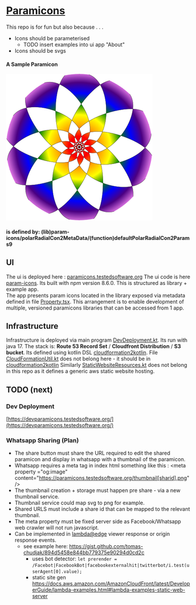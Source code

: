 # [Paramicons](https://paramicons.testedsoftware.org/)

This repo is for fun but also because . . . 
- Icons should be parameterised
  -  TODO insert examples into ui app "About" 
- Icons should be svgs

#### A Sample Paramicon
![](paramiconsample.svg)

#### is defined by: (lib)param-icons/polarRadialCon2MetaData/(function)defaultPolarRadialCon2Params9

## UI

The ui is deployed here : [paramicons.testedsoftware.org](https://paramicons.testedsoftware.org/)
The ui code is here [param-icons](ui/param-icons). Its built with npm version 8.6.0.
This is structured as library + example app.  
The app presents param icons located in the library exposed via metadata defined in file [Property.tsx](ui/param-icons/src/iconz/Property.tsx). This arrangement is to enable development of multiple, versioned paramicons libraries that can be accessed from 1 app.

## Infrastructure

Infrastructure is deployed via main program [DevDeployment.kt](aws/stack/src/main/kotlin/com/typedpath/stack/DevDeployment.kt).
Its run with java 17.
The stack is: **Route 53 Record Set** / **Cloudfront Distribution** / **S3 bucket**.  Its defined using kotlin DSL [cloudformation2kotlin](https://github.com/typedpath/cloudformation2kotlin).
File [CloudFormationUtil.kt]([cloudformation2kotlin](https://github.com/typedpath/cloudformation2kotlin) ) does not belong here - it should be in [cloudformation2kotlin](https://github.com/typedpath/cloudformation2kotlin) 
Similarly [StaticWebsiteResources.kt](aws/stack/src/main/kotlin/com/typedpath/stack/StaticWebsiteResources.kt) does not belong in this repo as it defines a generic aws static website hosting.

## TODO (next)
### Dev Deployment
[https://devparamicons.testedsoftware.org/](https://devparamicons.testedsoftware.org/)

### Whatsapp Sharing (Plan) 
-  The share button must share the URL required to edit the shared paramicon and display in whatsapp with a thumbnail of the paramicon.
-  Whatsapp requires a meta tag in index html something like this : &lt;meta property ="og:image" content="https://paramicons.testedsoftware.org/thumbnail[sharid].png" />
-  The thumbnail creation + storage must happen pre share - via a new thumbnail service. 
-  Thumbnail service could map svg to png for example.
-  Shared URLS must include a share id that can be mapped to the relevant thumbnail.
-  The meta property must be fixed server side as Facebook/Whatsapp web crawler will not run javascript.
  - Can be implemented in [lambda@edge](https://docs.aws.amazon.com/AmazonCloudFront/latest/DeveloperGuide/lambda-edge-event-request-response.html)  viewer response or origin response events.
    - see example here:  https://gist.github.com/tomas-chudjak/894d5458e844bb779375e90294d0cd2c
      - uses bot detector:  `let prerender = /Facebot|FacebookBot|facebookexternalhit|twitterbot/i.test(userAgent[0].value);`
      - static site gen https://docs.aws.amazon.com/AmazonCloudFront/latest/DeveloperGuide/lambda-examples.html#lambda-examples-static-web-server
